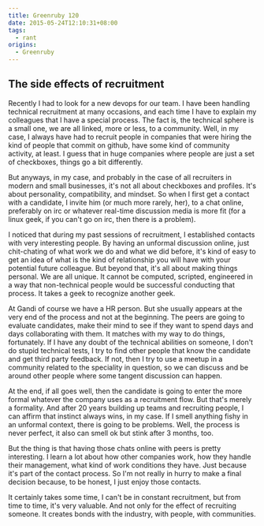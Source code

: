 ```yaml
---
title: Greenruby 120
date: 2015-05-24T12:10:31+08:00
tags:
  - rant
origins:
  - Greenruby
---
```

## The side effects of recruitment

Recently I had to look for a new devops for our team. I have been handling
technical recruitment at many occasions, and each time I have to explain my
colleagues that I have a special process. The fact is, the technical sphere is
a small one, we are all linked, more or less, to a community. Well, in my
case, I always have had to recruit people in companies that were hiring the
kind of people that commit on github, have some kind of community activity, at
least. I guess that in huge companies where people are just a set of
checkboxes, things go a bit differently.

But anyways, in my case, and probably in the case of all recruiters in modern
and small businesses, it's not all about checkboxes and profiles. It's about
personality, compatibility, and mindset. So when I first get a contact with a
candidate, I invite him (or much more rarely, her), to a chat online,
preferably on irc or whatever real-time discussion media is more fit (for a
linux geek, if you can't go on irc, then there is a problem).

I noticed that during my past sessions of recruitment, I established contacts
with very interesting people. By having an unformal discussion online, just
chit-chating of what work we do and what we did before, it's kind of easy to
get an idea of what is the kind of relationship you will have with your
potential future colleague. But beyond that, it's all about making things
personal. We are all unique. It cannot be computed, scripted, engineered in a
way that non-technical people would be successful conducting that process. It
takes a geek to recognize another geek.

At Gandi of course we have a HR person. But she usually appears at the very
end of the process and not at the beginning. The peers are going to evaluate
candidates, make their mind to see if they want to spend days and days
collaborating with them. It matches with my way to do things, fortunately. If
I have any doubt of the technical abilities on someone, I don't do stupid
technical tests, I try to find other people that know the candidate and get
third party feedback. If not, then I try to use a meetup in a community
related to the speciality in question, so we can discuss and be around other
people where some tangent discussion can happen.

At the end, if all goes well, then the candidate is going to enter the more
formal whatever the company uses as a recruitment flow. But that's merely a
formality. And after 20 years building up teams and recruiting people, I can
affirm that instinct always wins, in my case. If I smell anything fishy in an
unformal context, there is going to be problems. Well, the process is never
perfect, it also can smell ok but stink after 3 months, too.

But the thing is that having those chats online with peers is pretty
interesting. I learn a lot about how other companies work, how they handle
their management, what kind of work conditions they have. Just because it's
part of the contact process. So I'm not really in hurry to make a final
decision because, to be honest, I just enjoy those contacts.

It certainly takes some time, I can't be in constant recruitment, but from
time to time, it's very valuable. And not only for the effect of recruiting
someone. It creates bonds with the industry, with people, with communities.
